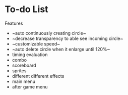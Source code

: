 # To-do List
Features
- ~auto continuously creating circle~
- ~decrease transparency to able see incoming circle~
- ~customizable speed~
- ~auto delete circle when it enlarge until 120%~
- timing evaluation
- combo
- scoreboard
- sprites
- different different effects
- main menu 
- after game menu
